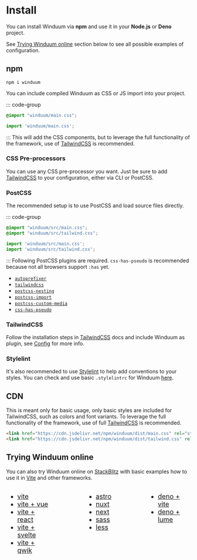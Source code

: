 # Install

You can install Winduum via **npm** and use it in your **Node.js** or **Deno** project.

See [Trying Winduum online](#trying-winduum-online) section below to see all possible examples of configuration.

## npm

```shell
npm i winduum
```

You can include compiled Winduum as CSS or JS import into your project.

::: code-group
```css
@import "winduum/main.css";
```
```js
import 'winduum/main.css';
```
:::
This will add the CSS components, but to leverage the full functionality of the framework, use of [TailwindCSS](#tailwindcss) is recommended.

### CSS Pre-processors

You can use any CSS pre-processor you want. Just be sure to add [TailwindCSS](#tailwindcss) to your configuration, either via CLI or PostCSS.

### PostCSS

The recommended setup is to use PostCSS and load source files directly.

::: code-group
```css
@import "winduum/src/main.css";
@import "winduum/src/tailwind.css";
```
```js
import 'winduum/src/main.css';
import 'winduum/src/tailwind.css';
```
:::
Following PostCSS plugins are required. `css-has-pseudo` is recommended because not all browsers support `:has` yet.
* [`autoprefixer`](https://www.npmjs.com/package/autoprefixer)
* [`tailwindcss`](https://www.npmjs.com/package/tailwindcss)
* [`postcss-nesting`](https://www.npmjs.com/package/postcss-nesting)
* [`postcss-import`](https://www.npmjs.com/package/postcss-import)
* [`postcss-custom-media`](https://www.npmjs.com/package/postcss-custom-media)
* [`css-has-pseudo`](https://www.npmjs.com/package/css-has-pseudo)

### TailwindCSS

Follow the installation steps in [TailwindCSS](https://tailwindcss.com/docs/installation) docs and include Winduum as plugin, see [Config](config) for more info.

### Stylelint

It's also recommended to use [Stylelint](https://stylelint.io/) to help add conventions to your styles. You can check and use basic `.stylelintrc` for Winduum [here](https://github.com/winduum/winduum/blob/main/.stylelintrc).

## CDN

This is meant only for basic usage, only basic styles are included for TailwindCSS, such as colors and font variants. To leverage the full functionality of the framework, use of full [TailwindCSS](#tailwindcss) is recommended.

```html
<link href="https://cdn.jsdelivr.net/npm/winduum/dist/main.css" rel="stylesheet" type="text/css" />
<link href="https://cdn.jsdelivr.net/npm/winduum/dist/tailwind.css" rel="stylesheet" type="text/css" />
```

## Trying Winduum online

You can also try Winduum online on [StackBlitz](https://stackblitz.com/) with basic examples how to use it in [Vite](https://vitejs.dev/) and other frameworks.

<style>
    @media all and (max-width: 720px) {
        #trying-winduum-online {
            display: block !important;
            gap: 3rem !important;
        }
    }
</style>

<div id="trying-winduum-online" style="display: flex; gap: 6rem; font-size: 1.125rem;">
<div>

* [vite](https://stackblitz.com/github/winduum/winduum/tree/main/examples/vite)
* [vite + vue](https://stackblitz.com/github/winduum/winduum/tree/main/examples/vite-vue)
* [vite + react](https://stackblitz.com/github/winduum/winduum/tree/main/examples/vite-react)
* [vite + svelte](https://stackblitz.com/github/winduum/winduum/tree/main/examples/vite-svelte)
* [vite + qwik](https://stackblitz.com/github/winduum/winduum/tree/main/examples/vite-qwik)

</div>

<div>

* [astro](https://stackblitz.com/github/winduum/winduum/tree/main/examples/astro)
* [nuxt](https://stackblitz.com/github/winduum/winduum/tree/main/examples/nuxt)
* [next](https://stackblitz.com/github/winduum/winduum/tree/main/examples/next)
* [sass](https://stackblitz.com/github/winduum/winduum/tree/main/examples/sass)
* [less](https://stackblitz.com/github/winduum/winduum/tree/main/examples/less)

</div>

<div>

* [deno + vite](https://github.com/winduum/winduum/tree/main/examples/deno-vite)
* [deno + lume](https://github.com/winduum/winduum/tree/main/examples/deno-lume)

</div>
</div>
